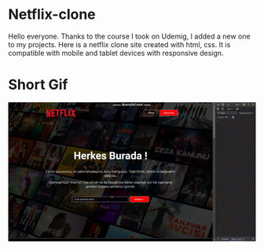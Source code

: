 # Netflix-clone

Hello everyone. Thanks to the course I took on Udemig, I added a new one to my projects. Here is a netflix clone site created with html, css. It is compatible with mobile and tablet devices with responsive design.

# Short Gif

![](netflix.gif)
